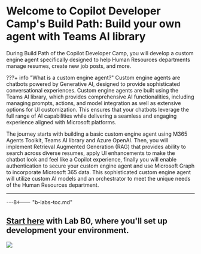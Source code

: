 
# Welcome to Copilot Developer Camp's Build Path: Build your own agent with Teams AI library

During Build Path of the Copilot Developer Camp, you will develop a custom engine agent specifically designed to help Human Resources departments manage resumes, create new job posts, and more.

???+ info "What is a custom engine agent?"
    Custom engine agents are chatbots powered by Generative AI, designed to provide sophisticated conversational experiences. Custom engine agents are built using the Teams AI library, which provides comprehensive AI functionalities, including managing prompts, actions, and model integration as well as extensive options for UI customization. This ensures that your chatbots leverage the full range of AI capabilities while delivering a seamless and engaging experience aligned with Microsoft platforms.

The journey starts with building a basic custom engine agent using M365 Agents Toolkit, Teams AI library and Azure OpenAI. Then, you will implement Retrieval Augmented Generation (RAG) that provides ability to search across diverse resumes, apply UI enhancements to make the chatbot look and feel like a Copilot experience, finally you will enable authentication to secure your custom engine agent and use Microsoft Graph to incorporate Microsoft 365 data. This sophisticated custom engine agent will utilize custom AI models and an orchestrator to meet the unique needs of the Human Resources department.

<hr />

---8<--- "b-labs-toc.md"
  
## <a href="./00-prerequisites">Start here</a> with Lab B0, where you'll set up development your environment.

<img src="https://m365-visitor-stats.azurewebsites.net/copilot-camp/custom-engine/teams-ai/index" />